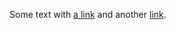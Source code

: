 Some text with [a link][1] and
another [link][2].

[1]: http://yahoo.com/ "Title"
[2]: http://gmail.org/ "Title"
